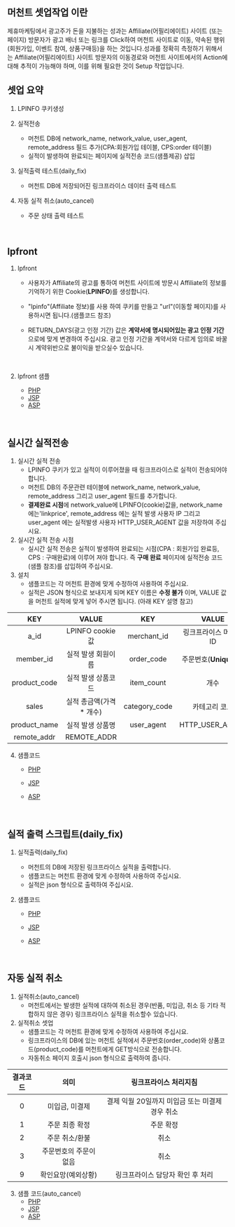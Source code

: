 ## 머천트 셋업작업 이란

제휴마케팅에서 광고주가 돈을 지불하는 성과는 Affiliate(어필리에이트) 사이트 (또는 페이지) 방문자가 광고 배너 또는 링크를 Click하여 머천트 사이트로 이동, 약속된 행위 (회원가입, 이벤트 참여, 상품구매등)을 하는 것입니다.성과를 정확히 측정하기 위해서는 Affiliate(어필리에이트) 사이트 방문자의 이동경로와 머천트 사이트에서의 Action에 대해 추적이 가능해야 하며, 이를 위해 필요한 것이 Setup 작업입니다.



## 셋업 요약

1. LPINFO 쿠키생성


2. 실적전송

   * 머천트 DB에 network_name, network_value, user_agent, remote_address 필드 추가(CPA:회원가입 테이블, CPS:order 테이블)
   * 실적이 발생하여 완료되는 페이지에 실적전송 코드(샘플제공) 삽입


3. 실적출력 테스트(daily_fix)

   * 머천트 DB에 저장되어진 링크프라이스 데이터 출력 테스트


4. 자동 실적 취소(auto_cancel)

   * 주문 상태 출력 테스트

   ​

## lpfront

1. lpfront

   - 사용자가 Affiliate의 광고를 통하여 머천트 사이트에 방문시 Affiliate의 정보를 기억하기 위한 Cookie(**LPINFO**)를 생성합니다.

   - "lpinfo"(Affiliate 정보)를 사용 하여 쿠키를 만들고 "url"(이동할 페이지)를 사용하시면 됩니다.(샘플코드 참조) 

   - RETURN_DAYS(광고 인정 기간) 값은 **계약서에 명시되어있는 광고 인정 기간**으로에 맞게 변경하여 주십시요. 광고 인정 기간을 계약서와 다르게 임의로 바꿀시 계약위반으로 불이익을 받으실수 있습니다.

     ​

2. lpfront 샘플

   * [PHP](https://github.com/linkprice/MerchantSetup/blob/master/sample/PHP/lpfront.php)
   * [JSP](https://github.com/linkprice/MerchantSetup/blob/master/sample/JSP/lpfront.jsp)
   * [ASP](https://github.com/linkprice/MerchantSetup/blob/master/sample/ASP/lpfront.asp)

   ​



## 실시간 실적전송

1. 실시간 실적 전송
   - LPINFO 쿠키가 있고 실적이 이루어졌을 때 링크프라이스로 실적이 전송되어야 합니다.
   - 머천트 DB의 주문관련 테이블에 network_name, network_value, remote_address 그리고 user_agent 필드를 추가합니다.
   - **결제완료 시점**에  network_value에 LPINFO(cookie)값을, network_name에는'linkprice', remote_address 에는 실적 발생 사용자 IP 그리고 user_agent 에는 실적발생 사용자 HTTP_USER_AGENT  값을 저장하여 주십시요.
2. 실시간 실적 전송 시점
   - 실시간 실적 전송은 실적이 발생하여 완료되는 시점(CPA : 회원가입 완료등, CPS : 구매완료)에 이루어 져야 합니다. 즉 **구매 완료** 페이지에 실적전송 코드(샘플 참조)를 삽입하여 주십시요.
3. 설치
   - 샘플코드는 각 머천트 환경에 맞게 수정하여 사용하여 주십시요.
   - 실적은 JSON 형식으로 보내지게 되며 KEY 이름은 **수정 불가** 이며, VALUE 값을 머천트 실적에 맞게 넣어 주시면 됩니다. (아래 KEY 설명 참고)

|     KEY      |      VALUE      |      KEY      |       VALUE       |
| :----------: | :-------------: | :-----------: | :---------------: |
|     a_id     | LPINFO cookie 값 |  merchant_id  |   링크프라이스 머천트 ID   |
|  member_id   |   실적 발생 회원이름    |  order_code   | 주문번호(**Unique**값) |
| product_code |   실적 발생 상품코드    |  item_count   |        개수         |
|    sales     | 실적 총금액(가격 * 개수) | category_code |      카테고리 코드      |
| product_name |    실적 발생 상품명    |  user_agent   |  HTTP_USER_AGENT  |
| remote_addr  |   REMOTE_ADDR   |               |                   |



4. 샘플코드
   * [PHP](https://github.com/linkprice/MerchantSetup/blob/master/sample/PHP/index.php)

   * [JSP](https://github.com/linkprice/MerchantSetup/blob/master/sample/JSP/index.jsp)

   * [ASP](https://github.com/linkprice/MerchantSetup/blob/master/sample/ASP/index.aspx.vb)

     ​


## 실적 출력 스크립트(daily_fix)

1. 실적출력(daily_fix)
   * 머천트의 DB에 저장된 링크프라이스 실적을 출력합니다.
   * 샘플코드는 머천트 환경에 맞게 수정하여 사용하여 주십시요.
   * 실적은 json 형식으로 출력하여 주십시요.


2. 샘플코드

   * [PHP](https://github.com/linkprice/MerchantSetup/blob/master/sample/PHP/daily_fix.php)	

   * [JSP](https://github.com/linkprice/MerchantSetup/blob/master/sample/JSP/daily_fix.jsp)

   * [ASP](https://github.com/linkprice/MerchantSetup/blob/master/sample/ASP/daily_fix.asp)

     ​

## 자동 실적 취소

1. 실적취소(auto_cancel)
   - 머천트에서는 발생한 실적에 대하여 취소된 경우(반품, 미입금, 취소 등 기타 적합하지 않은 경우) 링크프라이스 실적을 취소할수 있습니다.
2. 실적취소 셋업
   * 샘플코드는 각 머천트 환경에 맞게 수정하여 사용하여 주십시요.
   * 링크프라이스의 DB에 있는 머천트 실적에서 주문번호(order_code)와 상품코드(product_code)를 머천트에게 GET방식으로 전송합니다.
   * 자동취소 페이지 호출시 json 형식으로 출력하여 줍니다.

| 결과코드 |      의미      |         링크프라이스 처리지침          |
| :--: | :----------: | :--------------------------: |
|  0   |   미입금, 미결제   | 결제 익월 20일까지 미입금 또는 미결제 경우 취소 |
|  1   |   주문 최종 확정   |            주문 확정             |
|  2   |   주문 취소/환불   |              취소              |
|  3   | 주문번호의 주문이 없음 |              취소              |
|  9   |  확인요망(예외상황)  |      링크프라이스 담당자 확인 후 처리      |



3. 샘플 코드(auto_cancel)
   * [PHP](https://github.com/linkprice/MerchantSetup/blob/master/sample/PHP/auto_cancel.php)
   * [JSP](https://github.com/linkprice/MerchantSetup/blob/master/sample/JSP/auto_cancel.jsp)
   * [ASP](https://github.com/linkprice/MerchantSetup/blob/master/sample/ASP/auto_cancel.asp)

